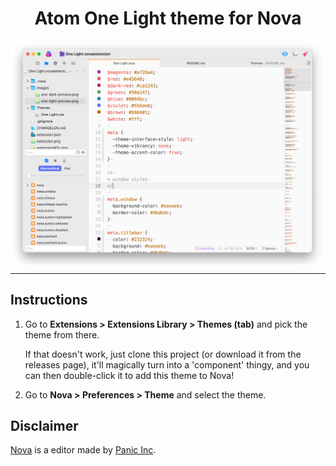 <!-- Heading -->

<h1 align="center">Atom One Light theme for Nova</h1>
<!-- Shields -->

<p align="center">
  <img align="center" src="https://github.com/BenjaminHoegh/OneLight.novaextension/raw/main/Images/one-light-preview.png" alt="One Light theme screenshot">
</p>

<hr>

## Instructions

1. Go to **Extensions > Extensions Library > Themes (tab)** and pick the theme from there.

   If that doesn't work, just clone this project (or download it from the releases page), it'll magically turn into a 'component' thingy, and you can then double-click it to add this theme to Nova!

2. Go to **Nova > Preferences > Theme** and select the theme.


## Disclaimer

[Nova](https://panic.com/nova) is a editor made by [Panic Inc](https://panic.com).
